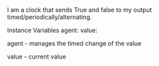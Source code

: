 I am a clock that sends True and false to my output timed/periodically/alternating. 

Instance Variables
	agent:		<Monitor >
	value:		<Boolean>

agent
	- manages the timed change of the value

value
	- current value
